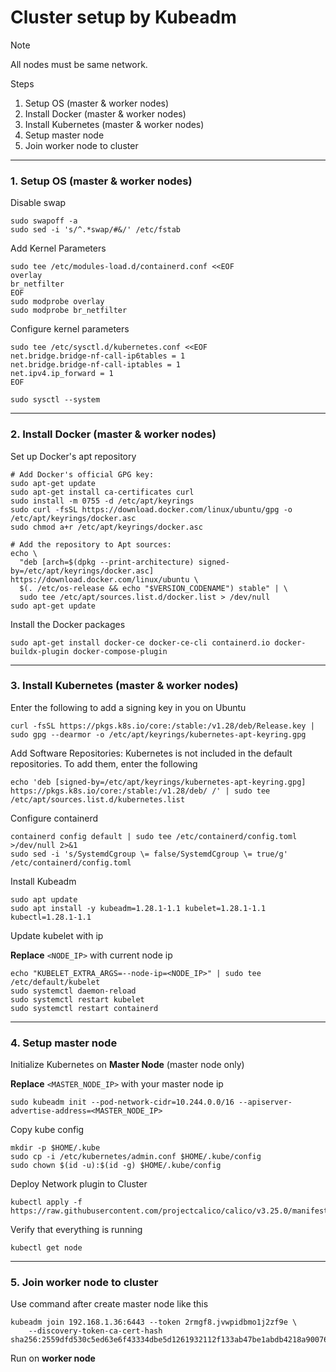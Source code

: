 # Cluster setup by Kubeadm

> [!NOTE]  
> All nodes must be same network.

Steps
1. Setup OS (master & worker nodes)
2. Install Docker (master & worker nodes)
3. Install Kubernetes (master & worker nodes)
4. Setup master node
5. Join worker node to cluster

---

### 1. Setup OS (master & worker nodes)
Disable swap
```
sudo swapoff -a
sudo sed -i 's/^.*swap/#&/' /etc/fstab
```

Add Kernel Parameters
```
sudo tee /etc/modules-load.d/containerd.conf <<EOF
overlay
br_netfilter
EOF
sudo modprobe overlay
sudo modprobe br_netfilter
```

Configure kernel parameters
```
sudo tee /etc/sysctl.d/kubernetes.conf <<EOF
net.bridge.bridge-nf-call-ip6tables = 1
net.bridge.bridge-nf-call-iptables = 1
net.ipv4.ip_forward = 1
EOF

sudo sysctl --system
```

---

### 2. Install Docker (master & worker nodes)
Set up Docker's apt repository
```
# Add Docker's official GPG key:
sudo apt-get update
sudo apt-get install ca-certificates curl
sudo install -m 0755 -d /etc/apt/keyrings
sudo curl -fsSL https://download.docker.com/linux/ubuntu/gpg -o /etc/apt/keyrings/docker.asc
sudo chmod a+r /etc/apt/keyrings/docker.asc

# Add the repository to Apt sources:
echo \
  "deb [arch=$(dpkg --print-architecture) signed-by=/etc/apt/keyrings/docker.asc] https://download.docker.com/linux/ubuntu \
  $(. /etc/os-release && echo "$VERSION_CODENAME") stable" | \
  sudo tee /etc/apt/sources.list.d/docker.list > /dev/null
sudo apt-get update
```

Install the Docker packages
```
sudo apt-get install docker-ce docker-ce-cli containerd.io docker-buildx-plugin docker-compose-plugin
```

---

### 3. Install Kubernetes (master & worker nodes)

Enter the following to add a signing key in you on Ubuntu
```
curl -fsSL https://pkgs.k8s.io/core:/stable:/v1.28/deb/Release.key | sudo gpg --dearmor -o /etc/apt/keyrings/kubernetes-apt-keyring.gpg
```

Add Software Repositories: Kubernetes is not included in the default repositories. To add them, enter the following
```
echo 'deb [signed-by=/etc/apt/keyrings/kubernetes-apt-keyring.gpg] https://pkgs.k8s.io/core:/stable:/v1.28/deb/ /' | sudo tee /etc/apt/sources.list.d/kubernetes.list
```

Configure containerd
```
containerd config default | sudo tee /etc/containerd/config.toml >/dev/null 2>&1
sudo sed -i 's/SystemdCgroup \= false/SystemdCgroup \= true/g' /etc/containerd/config.toml
```

Install Kubeadm
```
sudo apt update   
sudo apt install -y kubeadm=1.28.1-1.1 kubelet=1.28.1-1.1 kubectl=1.28.1-1.1
```

Update kubelet with ip

**Replace** `<NODE_IP>` with current node ip
```
echo "KUBELET_EXTRA_ARGS=--node-ip=<NODE_IP>" | sudo tee /etc/default/kubelet
sudo systemctl daemon-reload
sudo systemctl restart kubelet
sudo systemctl restart containerd
```

---

### 4. Setup master node
Initialize Kubernetes on **Master Node** (master node only)

**Replace** `<MASTER_NODE_IP>` with your master node ip
```
sudo kubeadm init --pod-network-cidr=10.244.0.0/16 --apiserver-advertise-address=<MASTER_NODE_IP>
```

Copy kube config
```
mkdir -p $HOME/.kube
sudo cp -i /etc/kubernetes/admin.conf $HOME/.kube/config
sudo chown $(id -u):$(id -g) $HOME/.kube/config
```

Deploy Network plugin to Cluster
```
kubectl apply -f https://raw.githubusercontent.com/projectcalico/calico/v3.25.0/manifests/calico.yaml
```

Verify that everything is running
```
kubectl get node
```

---

### 5. Join worker node to cluster
Use command after create master node like this
```
kubeadm join 192.168.1.36:6443 --token 2rmgf8.jvwpidbmo1j2zf9e \
	--discovery-token-ca-cert-hash sha256:2559dfd530c5ed63e6f43334dbe5d1261932112f133ab47be1abdb4218a90076
```
Run on **worker node**
